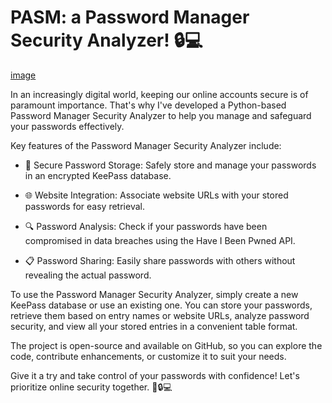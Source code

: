 # PASM: a Password Manager Security Analyzer! 🔒💻
[image](./banner.png)


In an increasingly digital world, keeping our online accounts secure is of paramount importance. That's why 
I've developed a Python-based Password Manager Security Analyzer to help you manage and safeguard your passwords effectively.

Key features of the Password Manager Security Analyzer include:

- 🔐 Secure Password Storage: Safely store and manage your passwords in an encrypted KeePass database.

- 🌐 Website Integration: Associate website URLs with your stored passwords for easy retrieval.

- 🔍 Password Analysis: Check if your passwords have been compromised in data breaches using the Have I Been Pwned API.

- 📋 Password Sharing: Easily share passwords with others without revealing the actual password.

To use the Password Manager Security Analyzer, simply create a new KeePass database or use an existing one. You can 
store your passwords, retrieve them based on entry names or website URLs, analyze password security, and view all your 
stored entries in a convenient table format.

The project is open-source and available on GitHub, so you can explore the code, contribute enhancements, or customize it 
to suit your needs.

Give it a try and take control of your passwords with confidence! Let's prioritize online security together. 💪🔒💻
